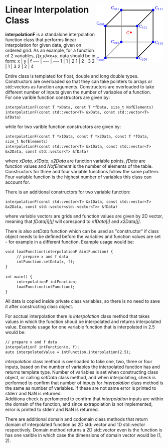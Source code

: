 <h1><img src="logo/interpolation.png" alt="logo" width='215' align="right"/> Linear Interpolation Class</h1>

**interpolationF** is a standalone interpolation function class that performs linear interpolation for given data, given on ordered grid. As an example, for a function of 2 variables, *f(x,y)=x+y*, data should be in form:
 x | y | f
--- | --- | ---
 1 | 1 | 2
 1 | 2 | 3
 2 | 1 | 3
 2 | 2 | 4

Entire class is templated for float, double and long double types.  
Constructors are overloaded so that they can take pointers to arrays or std::vectors as function arguments. Constructors are overloaded to take different number of inputs given the number of variables of a function.  
For one varible function constructors are given by:  
```
interpolationF(const T *xData, const T *fData, size_t NofElements)
interpolationF(const std::vector<T> &xData, const std::vector<T> &fData)
```
while for two varible function constructors are given by:  
```
interpolationF(const T *x1Data, const T *x2Data, const T *fData, size_t NofElements)
interpolationF(const std::vector<T> &x1Data, const std::vector<T> &x2Data, const std::vector<T> &fData)
```
where *xData, x1Data, x2Data* are function variable points, *fData* are function values and *NofElement* is the number of elements of the table.  
Constructors for three and four variable functions follow the same pattern. Four variable function is the highest number of variables this class can account for.

There is an additional constructors for two variable function:
```
interpolationF(const std::vector<T> &x1Data, const std::vector<T> &x2Data, const std::vector<std::vector<T>> &fData)
```
where variable vectors are grids and function values are given by 2D vector, meaning that *fData[i][j]* will corespond to *x1Data[i]* and *x2Data[j]*.  

There is also *setData* function which can be used as "constructor" if class object needs to be defined before the variables and function values are set - for example in a different function. Example usage would be:
```
void loadFunction(interpolationF &intFunction) {
     // prepare x and f data
     intFunction.setData(x, f);
}

int main() {
     interpolationF intFunction;
     loadFunction(intFunction);
}
```

All data is copied inside private class variables, so there is no need to save it after constructing class object.  

For acctual interpolation there is *interpolation* class method that takes values in which the function shoud be interpolated and returns interpolated value. Example usage for one variable function that is interpolated in 2.5 would be:
```
// prepare x and f data
interpolationF intFunction(x, f);
auto interpolatedValue = intFunction.interpolation(2.5);
```
*interpolation* class method is overloaded to take one, two, three or four inputs, based on the number of variables the interpolated function has and returns template type. Number of variables is set when constructing class object, or calling *setData* class method, and when interpolating, check is performed to confirm that number of inputs for *interpolation* class method is the same as number of variables. If these are not same error is printed to stderr and NaN is returned.  
Additiona check is perfomered to confirm that *interpolation* inputs are within the domain of the function, and since extrapolation is not implemented, error is printed to stderr and NaN is returned.  

There are additional domain and codomain class methods that return domain of interpolated function as 2D std::vector and 1D std::vector respectively. Domain method returns a 2D std::vector even is the function is has one varible in which case the dimensions of domain vector would be (1, 2).
